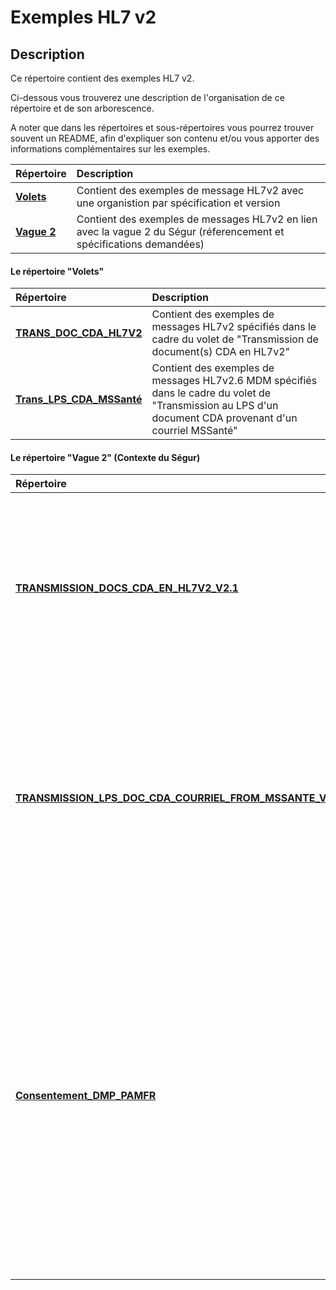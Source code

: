 # Exemples HL7 v2 

## Description

Ce répertoire contient des exemples HL7 v2.

Ci-dessous vous trouverez une description de l'organisation de ce répertoire et de son arborescence.

A noter que dans les répertoires et sous-répertoires vous pourrez trouver souvent un README, afin d'expliquer son contenu et/ou vous apporter des informations complémentaires sur les exemples.

<table>
<thead>
<tr>
<th align="left">Répertoire</th>
<th align="left">Description</th>
</tr>
</thead>
<tbody>
<tr>
<td align="left"><strong><a href="Volets/" target="_blank">Volets</a></strong></td>
<td align="left">Contient des  exemples de message HL7v2 avec une organistion par spécification et version</td>
</tr>
<tr>
<td align="left"><strong><a href="Vague 2/" target="_blank">Vague 2</a></strong></td>
<td align="left">Contient des exemples de messages HL7v2    en lien avec la vague 2 du Ségur (réferencement et spécifications demandées)</td>
</tr>
</tbody>
</table>

#### Le répertoire "Volets" 

<table>
<thead>
<tr>
<th align="left">Répertoire</th>
<th align="left">Description</th>
</tr>
</thead>
<tbody>
<tr>
<td align="left"><strong><a href="Volets/TRANS_DOC_CDA_HL7V2" target="_blank">TRANS_DOC_CDA_HL7V2</a></strong></td>
<td align="left">Contient des exemples de messages HL7v2 spécifiés dans le cadre du volet de "Transmission de document(s) CDA en HL7v2"</td>
</tr>
<tr>
<td align="left"><strong><a href="Volets/Trans_LPS_CDA_MSSanté" target="_blank">Trans_LPS_CDA_MSSanté</a></strong></td>
<td align="left">Contient des exemples de messages HL7v2.6 MDM spécifiés dans le cadre du volet de "Transmission au LPS d'un document CDA provenant d'un courriel MSSanté"</td>
</tr>
</tbody>
</table>

####  Le répertoire "Vague 2"  (Contexte du Ségur)

<table>
<thead>
<tr>
<th align="left">Répertoire</th>
<th align="left">Description</th>
</tr>
</thead>
<tbody>
<tr>
<td align="left"><strong><a href="Vague 2/Trans_Doc-CDA-HL7V2/TRANSMISSION_DOCS_CDA_EN_HL7V2_V2.1" target="_blank">TRANSMISSION_DOCS_CDA_EN_HL7V2_V2.1</a></strong></td>
<td align="left">Contient des exemples de messages HL7v2 spécifiés dans le cadre du volet de "Transmission de document(s) CDA en HL7v2, SEGUR du numérique - Vague 2"</td>
</tr>
<tr>
<td align="left"><strong><a href="Vague 2/Trans_LPS_CDA_MSSanté/TRANSMISSION_LPS_DOC_CDA_COURRIEL_FROM_MSSANTE_V1.1" target="_blank">TRANSMISSION_LPS_DOC_CDA_COURRIEL_FROM_MSSANTE_V1.1</a></strong></td>
<td align="left">Contient des exemples de messages HL7v2.6 MDM spécifiés dans le cadre du volet de "Transmission au LPS d'un document CDA provenant d'un courriel MSSanté, SEGUR du numérique - Vague 2"</td>
</tr>
<tr>
<td align="left"><strong><a href="Vague 2/Consentement_DMP_PAMFR" target="_blank">Consentement_DMP_PAMFR</a></strong></td>
<td align="left">Ce répertoire contient également des exemples de messages <strong>PAM.Fr</strong> portant le consentement du patient à l'alimentation et/ou à la consultation de son DMP. Ces exemples répondent aux exigences rédigées dans les REM HOP et PFI du SEGUR vague 2 concernant la non opposition du patient à alimenter et/ou à consulter son DMP</td>
</tr>
</tbody>
</table>
